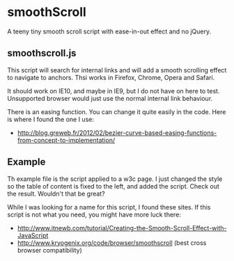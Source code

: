 smoothScroll
============

A teeny tiny smooth scroll script with ease-in-out effect and no jQuery.

smoothscroll.js
-
This script will search for internal links and will add a smooth scrolling effect to navigate to anchors.
Thsi works in Firefox, Chrome, Opera and Safari.

It should work on IE10, and maybe in IE9, but I do not have on here to test.
Unsupported browser would just use the normal internal link behaviour.

There is an easing function. You can change it quite easily in the code. Here is where I found the one I use:
- http://blog.greweb.fr/2012/02/bezier-curve-based-easing-functions-from-concept-to-implementation/

Example
-
Th example file is the script applied to a w3c page. I just changed the style so the table of content is fixed to the left, and added the script.
Check out the result. Wouldn't that be great?


While I was looking for a name for this script, I found these sites. If this script is not what you need, you might have more luck there:
- http://www.itnewb.com/tutorial/Creating-the-Smooth-Scroll-Effect-with-JavaScript
- http://www.kryogenix.org/code/browser/smoothscroll (best cross browser compatibility)
